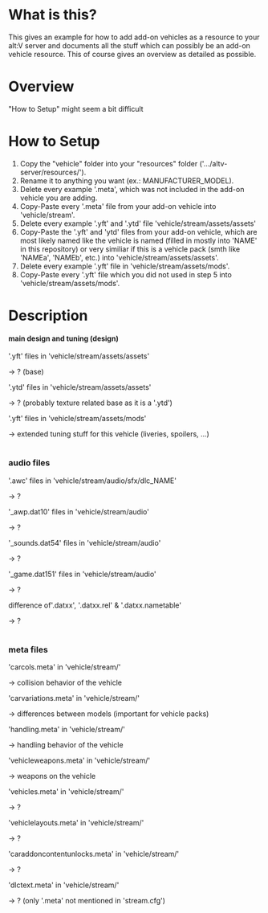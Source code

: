 # What is this?
This gives an example for how to add add-on vehicles as a resource to
your alt:V server and documents all the stuff which can possibly be an
add-on vehicle resource. This of course gives an overview as detailed
as possible.

# Overview
"How to Setup" might seem a bit difficult

# How to Setup
1. Copy the "vehicle" folder into your "resources" folder
('.../altv-server/resources/'). 
2. Rename it to anything you want (ex.: MANUFACTURER_MODEL).
3. Delete every example '.meta', which was not included in the add-on vehicle
you are adding.
4. Copy-Paste every '.meta' file from your add-on vehicle into 'vehicle/stream'.
5. Delete every example '.yft' and '.ytd' file 'vehicle/stream/assets/assets'
6. Copy-Paste the '.yft' and 'ytd' files from your add-on vehicle, which are
most likely named like the vehicle is named (filled in mostly into 'NAME' in
this repository) or very similiar if this is a vehicle pack (smth like 'NAMEa',
'NAMEb', etc.) into 'vehicle/stream/assets/assets'.
7. Delete every example '.yft' file in 'vehicle/stream/assets/mods'.
8. Copy-Paste every '.yft' file which you did not used in step 5 into
'vehicle/stream/assets/mods'.

# Description
#### main design and tuning (design)

'.yft' files in 'vehicle/stream/assets/assets'

-> ? (base)

'.ytd' files in 'vehicle/stream/assets/assets'

-> ? (probably texture related base as it is a '.ytd')

'.yft' files in 'vehicle/stream/assets/mods'

-> extended tuning stuff for this vehicle (liveries, spoilers, ...)

#
### audio files

'.awc' files in 'vehicle/stream/audio/sfx/dlc_NAME'

-> ?

'_awp.dat10' files in 'vehicle/stream/audio'

-> ?

'_sounds.dat54' files in 'vehicle/stream/audio'

-> ?

'_game.dat151' files in 'vehicle/stream/audio'

-> ?

difference of'.datxx', '.datxx.rel' & '.datxx.nametable'

-> ?


#
### meta files

'carcols.meta' in 'vehicle/stream/'

-> collision behavior of the vehicle

'carvariations.meta' in 'vehicle/stream/'

-> differences between models (important for vehicle packs)

'handling.meta' in 'vehicle/stream/'

-> handling behavior of the vehicle

'vehicleweapons.meta' in 'vehicle/stream/'

-> weapons on the vehicle

'vehicles.meta' in 'vehicle/stream/'

-> ?

'vehiclelayouts.meta' in 'vehicle/stream/'

-> ?

'caraddoncontentunlocks.meta' in 'vehicle/stream/'

-> ?

'dlctext.meta' in 'vehicle/stream/'

-> ? (only '.meta' not mentioned in 'stream.cfg')

